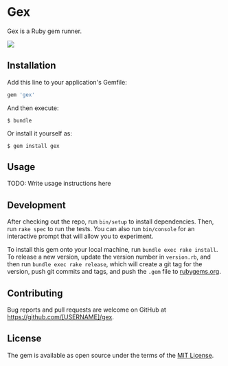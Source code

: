 # Gex

Gex is a Ruby gem runner.

![](https://travis-ci.org/sugiish/gex.svg?branch=master)

## Installation

Add this line to your application's Gemfile:

```ruby
gem 'gex'
```

And then execute:

    $ bundle

Or install it yourself as:

    $ gem install gex

## Usage

TODO: Write usage instructions here

## Development

After checking out the repo, run `bin/setup` to install dependencies. Then, run `rake spec` to run the tests. You can also run `bin/console` for an interactive prompt that will allow you to experiment.

To install this gem onto your local machine, run `bundle exec rake install`. To release a new version, update the version number in `version.rb`, and then run `bundle exec rake release`, which will create a git tag for the version, push git commits and tags, and push the `.gem` file to [rubygems.org](https://rubygems.org).

## Contributing

Bug reports and pull requests are welcome on GitHub at https://github.com/[USERNAME]/gex.

## License

The gem is available as open source under the terms of the [MIT License](https://opensource.org/licenses/MIT).
